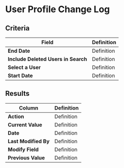 # User Profile Change Log

## Criteria

| **Field** | **Definition** |
| --- | --- |
| **End Date** | Definition |
| **Include Deleted Users in Search** | Definition |
| **Select a User** | Definition |
| **Start Date** | Definition |

## Results

| **Column** | **Definition** |
| --- | --- |
| **Action** | Definition |
| **Current Value** | Definition |
| **Date** | Definition |
| **Last Modified By** | Definition |
| **Modify Field** | Definition |
| **Previous Value** | Definition |